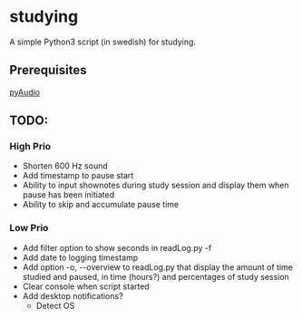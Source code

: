 # studying

A simple Python3 script (in swedish) for studying.

## Prerequisites
[pyAudio](http://people.csail.mit.edu/hubert/pyaudio/#downloads)

## TODO:

### High Prio

- Shorten 600 Hz sound
- Add timestamp to pause start
- Ability to input shownotes during study session and display them when pause has been initiated
- Ability to skip and accumulate pause time

### Low Prio

- Add filter option to show seconds in readLog.py -f
- Add date to logging timestamp
- Add option -o, --overview to readLog.py that display the amount of time studied and paused, in time (hours?) and percentages of study session
- Clear console when script started
- Add desktop notifications?
	- Detect OS